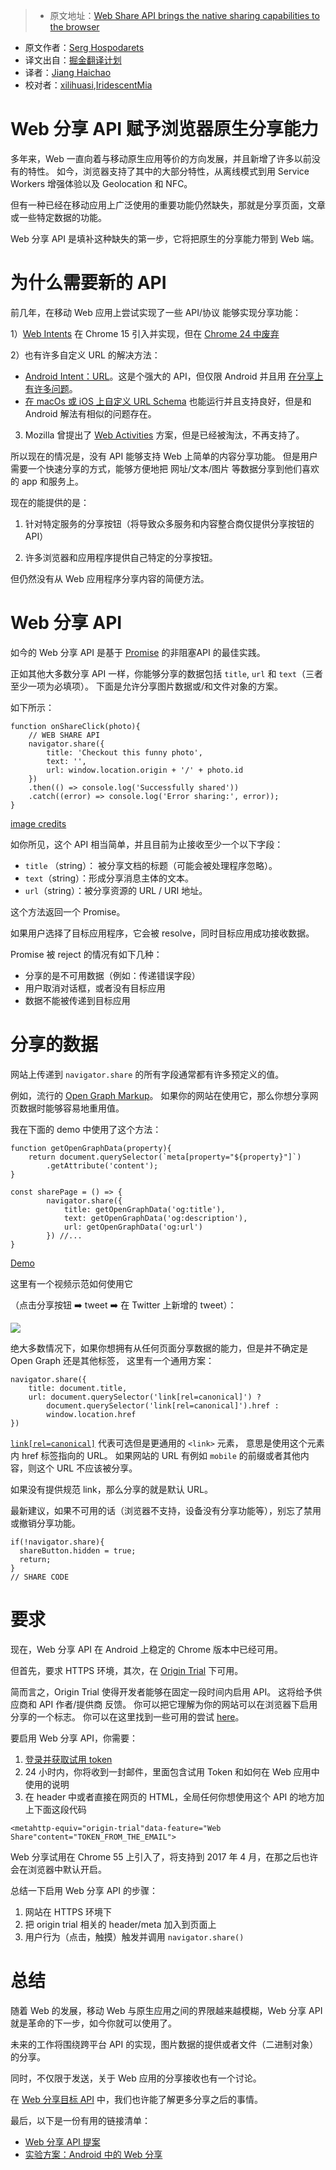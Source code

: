 > * 原文地址：[Web Share API brings the native sharing capabilities to the browser](https://blog.hospodarets.com/web-share-api#why-do-we-need-a-new-api)
* 原文作者：[Serg Hospodarets](https://blog.hospodarets.com/about)
* 译文出自：[掘金翻译计划](https://github.com/xitu/gold-miner)
* 译者：[Jiang Haichao](https://github.com/AceLeeWinnie)
* 校对者：[xilihuasi](https://github.com/xilihuasi),[IridescentMia](https://github.com/IridescentMia)

# Web 分享 API 赋予浏览器原生分享能力

多年来，Web 一直向着与移动原生应用等价的方向发展，并且新增了许多以前没有的特性。
如今，浏览器支持了其中的大部分特性，从离线模式到用 Service Workers 增强体验以及 Geolocation 和 NFC。

但有一种已经在移动应用上广泛使用的重要功能仍然缺失，那就是分享页面，文章或一些特定数据的功能。

Web 分享 API 是填补这种缺失的第一步，它将把原生的分享能力带到 Web 端。

# 为什么需要新的 API

前几年，在移动 Web 应用上尝试实现了一些 API/协议 能够实现分享功能：

1）[Web Intents](http://webintents.org/) 在 Chrome 15 引入并实现，但在 [Chrome 24 中废弃](https://developer.chrome.com/apps/app_intents)

2）也有许多自定义 URL 的解决方法：

- [Android Intent：URL](https://developer.chrome.com/multidevice/android/intents)。这是个强大的 API，但仅限 Android 并且用 [在分享上有许多问题](https://github.com/mgiuca/web-share/blob/master/docs/explainer.md#why-cant-sites-just-use-android-intent-urls)。 
- [在 macOs 或 iOS 上自定义 URL Schema](https://css-tricks.com/create-url-scheme/) 也能运行并且支持良好，但是和 Android 解法有相似的问题存在。

3) Mozilla 曾提出了 [Web Activities](https://developer.mozilla.org/en-US/docs/Archive/Firefox_OS/API/Web_Activities) 方案，但是已经被淘汰，不再支持了。

所以现在的情况是，没有 API 能够支持 Web 上简单的内容分享功能。
但是用户需要一个快速分享的方式，能够方便地把 网址/文本/图片 等数据分享到他们喜欢的 app 和服务上。

现在的能提供的是：

1. 针对特定服务的分享按钮（将导致众多服务和内容整合商仅提供分享按钮的 API）

2. 许多浏览器和应用程序提供自己特定的分享按钮。

但仍然没有从 Web 应用程序分享内容的简便方法。

# Web 分享 API

如今的 Web 分享 API 是基于 [Promise](https://developer.mozilla.org/en/docs/Web/JavaScript/Reference/Global_Objects/Promise) 的非阻塞API 的最佳实践。

正如其他大多数分享 API 一样，你能够分享的数据包括 `title`, `url` 和 `text`（三者至少一项为必填项）。
下面是允许分享图片数据或/和文件对象的方案。

如下所示：

```
function onShareClick(photo){
    // WEB SHARE API
    navigator.share({
        title: 'Checkout this funny photo',
        text: '',
        url: window.location.origin + '/' + photo.id 
    })
    .then(() => console.log('Successfully shared'))
    .catch((error) => console.log('Error sharing:', error));
}
```

[image credits](https://github.com/mgiuca/web-share/blob/master/docs/mocks/README.md)

如你所见，这个 API 相当简单，并且目前为止接收至少一个以下字段：

- `title` （string）： 被分享文档的标题（可能会被处理程序忽略）。
- `text`（string）：形成分享消息主体的文本。
- `url`（string）：被分享资源的 URL / URI 地址。 

这个方法返回一个 Promise。

如果用户选择了目标应用程序，它会被 resolve，同时目标应用成功接收数据。

Promise 被 reject 的情况有如下几种：

- 分享的是不可用数据（例如：传递错误字段）
- 用户取消对话框，或者没有目标应用
- 数据不能被传递到目标应用

# 分享的数据

网站上传递到 `navigator.share` 的所有字段通常都有许多预定义的值。

例如，流行的 [Open Graph Markup](http://ogp.me/)。
如果你的网站在使用它，那么你想分享网页数据时能够容易地重用值。

我在下面的 demo 中使用了这个方法：

```
function getOpenGraphData(property){
    return document.querySelector(`meta[property="${property}"]`)
        .getAttribute('content');
}

const sharePage = () => {
        navigator.share({
            title: getOpenGraphData('og:title'),
            text: getOpenGraphData('og:description'),
            url: getOpenGraphData('og:url')
        }) //...
}
```

[Demo](/demos/web-share-api/)

这里有一个视频示范如何使用它 

（点击分享按钮 ➡️  tweet ➡️  在 Twitter 上新增的 tweet）：

![](https://hospodarets.com/img/blog/1485720302108099000.gif)

绝大多数情况下，如果你想拥有从任何页面分享数据的能力，但是并不确定是 Open Graph 还是其他标签，
这里有一个通用方案：

```
navigator.share({
    title: document.title,
    url: document.querySelector('link[rel=canonical]') ?
        document.querySelector('link[rel=canonical]').href :
        window.location.href
})
```

[`link[rel=canonical]`](https://en.wikipedia.org/wiki/Canonical_link_element) 代表可选但是更通用的 `<link>` 元素，
意思是使用这个元素内 href 标签指向的 URL。 如果网站的 URL 有例如 `mobile` 的前缀或者其他内容，则这个 URL 不应该被分享。

如果没有提供规范 link，那么分享的就是默认 URL。 

最新建议，如果不可用的话（浏览器不支持，设备没有分享功能等），别忘了禁用或撤销分享功能。

```
if(!navigator.share){
  shareButton.hidden = true;
  return;
}
// SHARE CODE
```

# 要求

现在，Web 分享 API 在 Android 上稳定的 Chrome 版本中已经可用。

但首先，要求 HTTPS 环境，其次，在 [Origin Trial](https://github.com/jpchase/OriginTrials/blob/gh-pages/developer-guide.md) 下可用。

简而言之，Origin Trial 使得开发者能够在固定一段时间内启用 API。
这将给予供应商和 API 作者/提供商 反馈。
你可以把它理解为你的网站可以在浏览器下启用分享的一个标志。
你可以在这里找到一些可用的尝试 [here](https://github.com/jpchase/OriginTrials/blob/gh-pages/available-trials.md)。

要启用 Web 分享 API，你需要：

1. [登录并获取试用 token](https://docs.google.com/forms/d/e/1FAIpQLSfO0_ptFl8r8G0UFhT0xhV17eabG-erUWBDiKSRDTqEZ_9ULQ/viewform)
2. 24 小时内，你将收到一封邮件，里面包含试用 Token 和如何在 Web 应用中使用的说明
3. 在 header 中或者直接在网页的 HTML，全局任何你想使用这个 API 的地方加上下面这段代码

```
<metahttp-equiv="origin-trial"data-feature="Web Share"content="TOKEN_FROM_THE_EMAIL">
```

Web 分享试用在 Chrome 55 上引入了，将支持到 2017 年 4 月，在那之后也许会在浏览器中默认开启。 

总结一下启用 Web 分享 API 的步骤：

1. 网站在 HTTPS 环境下
2. 把 origin trial 相关的 header/meta 加入到页面上
3. 用户行为（点击，触摸）触发并调用 `navigator.share()`   

# 总结

随着 Web 的发展，移动 Web 与原生应用之间的界限越来越模糊，Web 分享 API 就是革命的下一步，如今你就可以使用了。

未来的工作将围绕跨平台 API 的实现，图片数据的提供或者文件（二进制对象）的分享。

同时，不仅限于发送，关于 Web 应用的分享接收也有一个讨论。

在 [Web 分享目标 API](https://github.com/mgiuca/web-share/blob/master/docs/explainer.md#how-can-a-web-app-receive-a-share-from-another-page0) 中，我们也许能了解更多分享之后的事情。

最后，以下是一份有用的链接清单：

- [Web 分享 API 提案](https://github.com/WICG/web-share)
- [实验方案：Android 中的 Web 分享](https://groups.google.com/a/chromium.org/forum/#!msg/blink-dev/zuqQaLp3js8/5V9wpRWhBgAJ)
